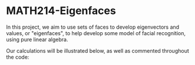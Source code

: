 # MATH214-Eigenfaces

In this project, we aim to use sets of faces to develop eigenvectors and values, or "eigenfaces", to help develop some model of facial recognition, using pure linear algebra.

Our calculations will be illustrated below, as well as commented throughout the code:

